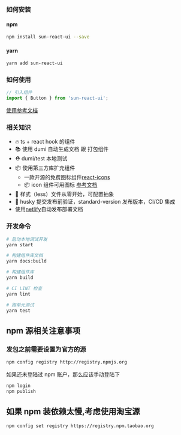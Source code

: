 ### 如何安装

#### npm

```bash
npm install sun-react-ui --save
```

#### yarn

```bash
yarn add sun-react-ui
```

### 如何使用

```javascript
// 引入组件
import { Button } from 'sun-react-ui';
```

[使用参考文档](https://sun.jgchen.xin)

### 相关知识

- 🔥 ts + react hook 的组件
- 📚 使用 dumi 自动生成文档 跟 打包组件
- ⛑️ dumi/test 本地测试
- 📦 使用第三方库扩充组件
  - 一款开源的免费图标组件[react-icons](https://github.com/react-icons/react-icons)
  - 📦 icon 组件可用图标 [参考文档](https://react-icons.netlify.com/#/)
- 🌹 样式（less）文件从零开始，可配置抽象
- 🎉 husky 提交发布前验证，standard-version 发布版本，CI/CD 集成
- 使用[netlify](https://app.netlify.com/)自动发布部署文档

### 开发命令

```bash
# 启动本地调试开发
yarn start

# 构建组件库文档
yarn docs:build

# 构建组件库
yarn build

# CI LINT 检查
yarn lint

# 跑单元测试
yarn test
```

## npm 源相关注意事项

### 发包之前需要设置为官方的源

```bash
npm config registry http://registry.npmjs.org
```

如果还未登陆过 npm 账户，那么应该手动登陆下

```bash
npm login
npm publish
```

## 如果 npm 装依赖太慢,考虑使用淘宝源

```bash
npm config set registry https://registry.npm.taobao.org
```
